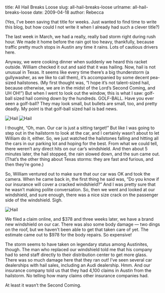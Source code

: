 title: All Hail Breaks Loose
slug: all-hail-breaks-loose
urlname: all-hail-breaks-loose
date: 2009-04-18
author: Rebecca

(Yes, I&#x02bc;ve been saving that title for weeks. Just wanted to find time to
write this blog, but how could I not write it when I already had such a clever
title?)

The last week in March, we had a really, really bad storm right during rush
hour. We made it home before the rain got too heavy, thankfully, because traffic
pretty much stops in Austin any time it rains. Lots of cautious drivers here.

Anyway, we were cooking dinner when suddenly we heard this racket outside.
William checked it out and said that it was hailing. Now, hail is not unusual in
Texas. It seems like every time there&#x02bc;s a big thunderstorm (a
gullywasher, as we like to call them), it&#x02bc;s accompanied by some decent
pea-sized hailstones. (My first thought was, &ldquo;I hope it&#x02bc;s not
talent-sized hail, because otherwise, we are in the midst of the Lord&#x02bc;s
Second Coming, and UH OH!&rdquo;) But when I went to look out the window, this
is what I saw: golf-ball sized hail coming down by the hundreds. GOLF-BALL. Have
you ever seen a golf-ball? They may look small, but bullets are small, too, and
pretty deadly. My point is that golf-ball sized hail is bad news.

<img src="{static}/images/2009-03-25-hail-01.jpg" alt="Hail" class="img-fluid">

<img src="{static}/images/2009-03-25-hail-02.jpg" alt="Hail" class="img-fluid">

I thought, &ldquo;Oh, man. Our car is just a sitting target!&rdquo; But like I
was going to step out in the hailstorm to look at the car, and I certainly
wasn&#x02bc;t about to let William do it, either. So, we just watched the
hailstones falling and hitting all the cars in our parking lot and hoping for
the best. From what we could tell, there weren&#x02bc;t any direct hits on our
car&#x02bc;s windshield. And then about 5 minutes later, the hail stopped, the
rain slowed down, and the sun came out. (That&#x02bc;s the other thing about
Texas storms: they are fast and furious, and then they&#x02bc;re gone.)

So, William ventured out to make sure that our car was OK and took the camera.
When he came back in, the first thing he said was, &ldquo;Do you know if our
insurance will cover a cracked windshield?&rdquo; And I was pretty sure that he
wasn&#x02bc;t making polite conversation. So, then we went and looked at our
windshield, and sure enough, there was a nice size crack on the passenger side
of the windshield. Sigh.

<img src="{static}/images/2009-03-25-hail-03.jpg" alt="Hail" class="img-fluid">

We filed a claim online, and $378 and three weeks later, we have a brand new
windshield on our car. There was also some body damage &mdash; two dings on the
roof, but we haven&#x02bc;t been able to get that taken care of yet. The
estimate came out to $978 for the body repairs. So expensive!

The storm seems to have taken on legendary status among Austinites, though. The
man who replaced our windshield told me that his company had to send staff
directly to their distribution center to get more glass. There was so much
damage here that they ran out! I&#x02bc;ve seen several car dealerships with
hail sales, including an Audi dealership. Hmm. And our insurance company told us
that they had 4,100 claims in Austin from the hailstorm. No telling how many
claims other insurance companies had.

At least it wasn&#x02bc;t the Second Coming.
